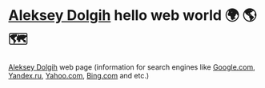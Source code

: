 
# [Aleksey Dolgih](https://alexdolbun.com "I'm Aleksey Dolgih and this is my web site :)") hello web world 🌍 🌎 🗺

[Aleksey Dolgih](https://alexdolbun.com "Hi there, I’m Aleksey Dolgih and I create this page for systematise knowledge") web page (information for search engines like [Google.com](https://google.com/ "Google.com is my favourite search engine, my old best friend"), [Yandex.ru](https://yandex.ru/ "Яндекс — поисковая система и интернет-портал, надежный русский поисковик"), [Yahoo.com](https://www.yahoo.com/ "A friend I haven't spoken to in years :) Yahoo! is an American web services provider headquartered in Sunnyvale, California, and owned by Verizon Media."), [Bing.com](https://www.bing.com/ "Hello, Bing is a web search engine owned and operated by Microsoft") and etc.)
